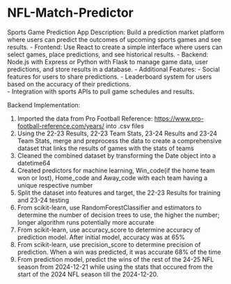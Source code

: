 # NFL-Match-Predictor
Sports Game Prediction App 
Description: Build a prediction market platform where users can predict the outcomes of upcoming sports games and see results. - 
Frontend: Use React to create a simple interface where users can select games, place predictions, and see historical results. - 
Backend: Node.js with Express or Python with Flask to manage game data, user predictions, and store results in a database. - 
Additional Features: -   Social features for users to share predictions. 
                            - Leaderboard system for users based on the accuracy of their predictions.  
                            - Integration with sports APIs to pull game schedules and results.

Backend Implementation:
  1. Imported the data from Pro Football Reference: https://www.pro-football-reference.com/years/ into .csv files
  2. Using the 22-23 Results, 22-23 Team Stats, 23-24 Results and 23-24 Team Stats, merge and preprocess the data to create a comprehensive dataset that links the results of games with the stats of teams
  3. Cleaned the combined dataset by transforming the Date object into a datetime64
  4. Created predictors for machine learning, Win_code(if the home team won or lost), Home_code and Away_code with each team having a unique respective number
  5. Split the dataset into features and target, the 22-23 Results for training and 23-24 testing
  6. From scikit-learn, use RandomForestClassifier and estimators to determine the number of decision trees to use, the higher the number; longer algorithm runs potentially more accurate
  7. From scikit-learn, use accuracy_score to determine accuracy of prediction model. After initial model, accuracy was at 65%
  8. From scikit-learn, use precision_score to determine precision of prediction. When a win was predicted, it was accurate 68% of the time
  9. From prediction model, predict the wins of the rest of the 24-25 NFL season from 2024-12-21 while using the stats that occured from the start of the 2024 NFL season till the 2024-12-20.
